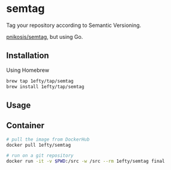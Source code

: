 # semtag

Tag your repository according to Semantic Versioning.

[pnikosis/semtag](https://github.com/pnikosis/semtag), but using Go.

## Installation

Using Homebrew

```bash
brew tap 1efty/tap/semtag
brew install 1efty/tap/semtag
```

## Usage

## Container

```bash
# pull the image from DockerHub
docker pull 1efty/semtag

# run on a git repository
docker run -it -v $PWD:/src -w /src --rm 1efty/semtag final
```
